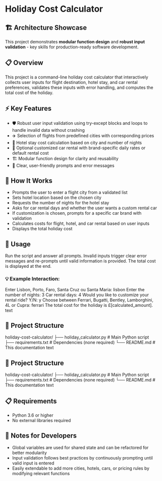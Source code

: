 # Holiday Cost Calculator

## 🏗 Architecture Showcase
This project demonstrates **modular function design** and **robust input validation** - key skills for production-ready software development.

## 📋 Overview  
This project is a command-line holiday cost calculator that interactively collects user inputs for flight destination, hotel stay, and car rental preferences, validates these inputs with error handling, and computes the total cost of the holiday.

## ⚡ Key Features  
- 🛡️ Robust user input validation using try-except blocks and loops to handle invalid data without crashing  
- ✈️ Selection of flights from predefined cities with corresponding prices  
- 🏨 Hotel stay cost calculation based on city and number of nights  
- 🚗 Optional customized car rental with brand-specific daily rates or default rental cost  
- 🏗️ Modular function design for clarity and reusability  
- 💬 Clear, user-friendly prompts and error messages

## 🔄 How It Works
- Prompts the user to enter a flight city from a validated list
- Sets hotel location based on the chosen city
- Requests the number of nights for the hotel stay
- Asks for car rental days and whether the user wants a custom rental car
- If customization is chosen, prompts for a specific car brand with validation
- Calculates costs for flight, hotel, and car rental based on user inputs
- Displays the total holiday cost

## 🚀 Usage
Run the script and answer all prompts. Invalid inputs trigger clear error messages and re-prompts until valid information is provided. The total cost is displayed at the end.

### 💡 Example Interaction:

Enter Lisbon, Porto, Faro, Santa Cruz ou Santa Maria: lisbon
Enter the number of nights: 3
Car rental days: 4
Would you like to customize your rental ride? Y/N: y
Choose between Ferrari, Bugatti, Bentley, Lamborghini, 4L or Cupra: ferrari
The total cost for the holiday is £[calculated_amount].
text


## 📁 Project Structure

holiday-cost-calculator/
├── holiday_calculator.py # Main Python script
├── requirements.txt # Dependencies (none required)
└── README.md # This documentation
text

## 📁 Project Structure

holiday-cost-calculator/
├── holiday_calculator.py # Main Python script
├── requirements.txt # Dependencies (none required)
└── README.md # This documentation
text

## 📋 Requirements
- Python 3.6 or higher  
- No external libraries required

## 🔧 Notes for Developers
- Global variables are used for shared state and can be refactored for better modularity  
- Input validation follows best practices by continuously prompting until valid input is entered  
- Easily extendable to add more cities, hotels, cars, or pricing rules by modifying relevant functions
